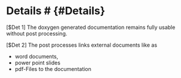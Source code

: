 # Details # {#Details}

[$Det 1] 
The doxygen generated documentation remains fully usable without post processing. 

[$Det 2] 
The post processes links external documents like as 
 - word documents,
 - power point slides 
 - pdf-Files
to the documentation  